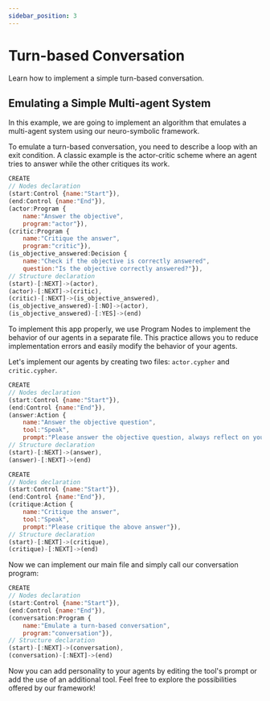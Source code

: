 ```yaml
---
sidebar_position: 3
---
```


# Turn-based Conversation
Learn how to implement a simple turn-based conversation.

## Emulating a Simple Multi-agent System

In this example, we are going to implement an algorithm that emulates a multi-agent system using our neuro-symbolic framework.

To emulate a turn-based conversation, you need to describe a loop with an exit condition. A classic example is the actor-critic scheme where an agent tries to answer while the other critiques its work.

```javascript title="conversation.cypher"
CREATE
// Nodes declaration
(start:Control {name:"Start"}),
(end:Control {name:"End"}),
(actor:Program {
    name:"Answer the objective",
    program:"actor"}),
(critic:Program {
    name:"Critique the answer",
    program:"critic"}),
(is_objective_answered:Decision {
    name:"Check if the objective is correctly answered",
    question:"Is the objective correctly answered?"}),
// Structure declaration
(start)-[:NEXT]->(actor),
(actor)-[:NEXT]->(critic),
(critic)-[:NEXT]->(is_objective_answered),
(is_objective_answered)-[:NO]->(actor),
(is_objective_answered)-[:YES]->(end)
```

To implement this app properly, we use Program Nodes to implement the behavior of our agents in a separate file. This practice allows you to reduce implementation errors and easily modify the behavior of your agents.

Let's implement our agents by creating two files: `actor.cypher` and `critic.cypher`.

```javascript title="actor.cypher"
CREATE
// Nodes declaration
(start:Control {name:"Start"}),
(end:Control {name:"End"}),
(answer:Action {
    name:"Answer the objective question",
    tool:"Speak",
    prompt:"Please answer the objective question, always reflect on your mistakes"}),
// Structure declaration
(start)-[:NEXT]->(answer),
(answer)-[:NEXT]->(end)
```

```javascript title="critic.cypher"
CREATE
// Nodes declaration
(start:Control {name:"Start"}),
(end:Control {name:"End"}),
(critique:Action {
    name:"Critique the answer",
    tool:"Speak",
    prompt:"Please critique the above answer"}),
// Structure declaration
(start)-[:NEXT]->(critique),
(critique)-[:NEXT]->(end)
```

Now we can implement our main file and simply call our conversation program:

```javascript title="main.cypher"
CREATE
// Nodes declaration
(start:Control {name:"Start"}),
(end:Control {name:"End"}),
(conversation:Program {
    name:"Emulate a turn-based conversation",
    program:"conversation"}),
// Structure declaration
(start)-[:NEXT]->(conversation),
(conversation)-[:NEXT]->(end)
```

Now you can add personality to your agents by editing the tool's prompt or add the use of an additional tool. Feel free to explore the possibilities offered by our framework!